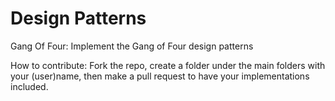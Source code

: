 Design Patterns
===============

Gang Of Four: Implement the Gang of Four design patterns

How to contribute:
Fork the repo, create a folder under the main folders with your (user)name, then make a pull request to have your implementations included.